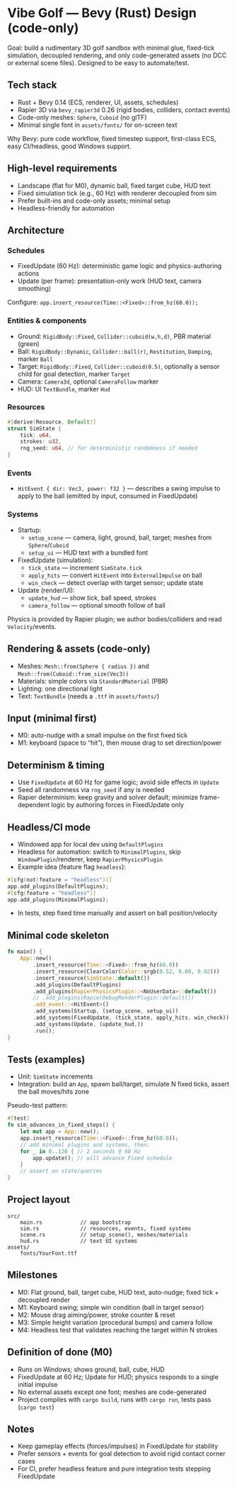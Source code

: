 # Vibe Golf — Bevy (Rust) Design (code-only)

Goal: build a rudimentary 3D golf sandbox with minimal glue, fixed-tick simulation, decoupled rendering, and only code-generated assets (no DCC or external scene files). Designed to be easy to automate/test.

## Tech stack
- Rust + Bevy 0.14 (ECS, renderer, UI, assets, schedules)
- Rapier 3D via `bevy_rapier3d` 0.26 (rigid bodies, colliders, contact events)
- Code-only meshes: `Sphere`, `Cuboid` (no glTF)
- Minimal single font in `assets/fonts/` for on-screen text

Why Bevy: pure code workflow, fixed timestep support, first-class ECS, easy CI/headless, good Windows support.

## High-level requirements
- Landscape (flat for M0), dynamic ball, fixed target cube, HUD text
- Fixed simulation tick (e.g., 60 Hz) with renderer decoupled from sim
- Prefer built-ins and code-only assets; minimal setup
- Headless-friendly for automation

## Architecture

### Schedules
- FixedUpdate (60 Hz): deterministic game logic and physics-authoring actions
- Update (per frame): presentation-only work (HUD text, camera smoothing)

Configure: `app.insert_resource(Time::<Fixed>::from_hz(60.0));`

### Entities & components
- Ground: `RigidBody::Fixed`, `Collider::cuboid(w,h,d)`, PBR material (green)
- Ball: `RigidBody::Dynamic`, `Collider::ball(r)`, `Restitution`, `Damping`, marker `Ball`
- Target: `RigidBody::Fixed`, `Collider::cuboid(0.5)`, optionally a sensor child for goal detection, marker `Target`
- Camera: `Camera3d`, optional `CameraFollow` marker
- HUD: UI `TextBundle`, marker `Hud`

### Resources
```rust
#[derive(Resource, Default)]
struct SimState {
	tick: u64,
	strokes: u32,
	rng_seed: u64, // for deterministic randomness if needed
}
```

### Events
- `HitEvent { dir: Vec3, power: f32 }` — describes a swing impulse to apply to the ball (emitted by input, consumed in FixedUpdate)

### Systems
- Startup:
	- `setup_scene` — camera, light, ground, ball, target; meshes from `Sphere`/`Cuboid`
	- `setup_ui` — HUD text with a bundled font
- FixedUpdate (simulation):
	- `tick_state` — increment `SimState.tick`
	- `apply_hits` — convert `HitEvent` into `ExternalImpulse` on ball
	- `win_check` — detect overlap with target sensor; update state
- Update (render/UI):
	- `update_hud` — show tick, ball speed, strokes
	- `camera_follow` — optional smooth follow of ball

Physics is provided by Rapier plugin; we author bodies/colliders and read `Velocity`/events.

## Rendering & assets (code-only)
- Meshes: `Mesh::from(Sphere { radius })` and `Mesh::from(Cuboid::from_size(Vec3))`
- Materials: simple colors via `StandardMaterial` (PBR)
- Lighting: one directional light
- Text: `TextBundle` (needs a `.ttf` in `assets/fonts/`)

## Input (minimal first)
- M0: auto-nudge with a small impulse on the first fixed tick
- M1: keyboard (space to “hit”), then mouse drag to set direction/power

## Determinism & timing
- Use `FixedUpdate` at 60 Hz for game logic; avoid side effects in `Update`
- Seed all randomness via `rng_seed` if any is needed
- Rapier determinism: keep gravity and solver default; minimize frame-dependent logic by authoring forces in FixedUpdate only

## Headless/CI mode
- Windowed app for local dev using `DefaultPlugins`
- Headless for automation: switch to `MinimalPlugins`, skip `WindowPlugin`/renderer, keep `RapierPhysicsPlugin`
- Example idea (feature flag `headless`):
```rust
#[cfg(not(feature = "headless"))]
app.add_plugins(DefaultPlugins);
#[cfg(feature = "headless")]
app.add_plugins(MinimalPlugins);
```
- In tests, step fixed time manually and assert on ball position/velocity

## Minimal code skeleton
```rust
fn main() {
	App::new()
		.insert_resource(Time::<Fixed>::from_hz(60.0))
		.insert_resource(ClearColor(Color::srgb(0.52, 0.80, 0.92)))
		.insert_resource(SimState::default())
		.add_plugins(DefaultPlugins)
		.add_plugins(RapierPhysicsPlugin::<NoUserData>::default())
		// .add_plugins(RapierDebugRenderPlugin::default())
		.add_event::<HitEvent>()
		.add_systems(Startup, (setup_scene, setup_ui))
		.add_systems(FixedUpdate, (tick_state, apply_hits, win_check))
		.add_systems(Update, (update_hud,))
		.run();
}
```

## Tests (examples)
- Unit: `SimState` increments
- Integration: build an `App`, spawn ball/target, simulate N fixed ticks, assert the ball moves/hits zone

Pseudo-test pattern:
```rust
#[test]
fn sim_advances_in_fixed_steps() {
	let mut app = App::new();
	app.insert_resource(Time::<Fixed>::from_hz(60.0));
	// add minimal plugins and systems, then:
	for _ in 0..120 { // 2 seconds @ 60 Hz
		app.update(); // will advance Fixed schedule
	}
	// assert on state/queries
}
```

## Project layout
```
src/
	main.rs            // app bootstrap
	sim.rs             // resources, events, fixed systems
	scene.rs           // setup_scene(), meshes/materials
	hud.rs             // text UI systems
assets/
	fonts/YourFont.ttf
```

## Milestones
- M0: Flat ground, ball, target cube, HUD text, auto-nudge; fixed tick + decoupled render
- M1: Keyboard swing; simple win condition (ball in target sensor)
- M2: Mouse drag aiming/power, stroke counter & reset
- M3: Simple height variation (procedural bumps) and camera follow
- M4: Headless test that validates reaching the target within N strokes

## Definition of done (M0)
- Runs on Windows; shows ground, ball, cube, HUD
- FixedUpdate at 60 Hz; Update for HUD; physics responds to a single initial impulse
- No external assets except one font; meshes are code-generated
- Project compiles with `cargo build`, runs with `cargo run`, tests pass (`cargo test`)

## Notes
- Keep gameplay effects (forces/impulses) in FixedUpdate for stability
- Prefer sensors + events for goal detection to avoid rigid contact corner cases
- For CI, prefer headless feature and pure integration tests stepping FixedUpdate

